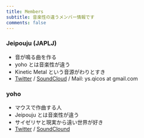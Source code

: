 ```yaml
---
title: Members
subtitle: 音楽性の違うメンバー情報です
comments: false
---
```


### Jeipouju (JAPLJ)

- 音が鳴る曲を作る
- yoho とは音楽性が違う
- Kinetic Metal という音源がわりとすき
- [Twitter](https://twitter.com/japlj) / [SoundCloud](https://soundcloud.com/japlj) / Mail: ys.qicos at gmail.com

### yoho

- マウスで作曲する人
- Jeipouju とは音楽性が違う
- サイゼリヤと現実から遠い世界が好き
- [Twitter](https://twitter.com/yoho_k) / [SoundClound](https://soundcloud.com/yoho114)